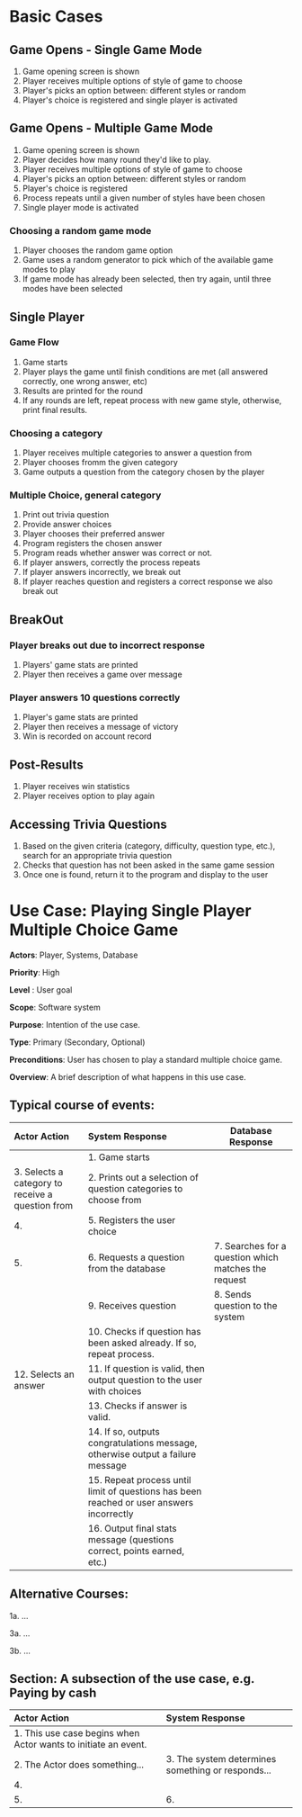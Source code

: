 # Basic Cases

## Game Opens - Single Game Mode
1. Game opening screen is shown
2. Player receives multiple options of style of game to choose
3. Player's picks an option between: different styles or random
4. Player's choice is registered and single player is activated

## Game Opens - Multiple Game Mode
1. Game opening screen is shown
2. Player decides how many round they'd like to play.
3. Player receives multiple options of style of game to choose
4. Player's picks an option between: different styles or random
5. Player's choice is registered
6. Process repeats until a given number of styles have been chosen
7. Single player mode is activated

### Choosing a random game mode
1. Player chooses the random game option
2. Game uses a random generator to pick which of the available game modes to play
3. If game mode has already been selected, then try again, until three modes have
been selected


## Single Player

### Game Flow
1. Game starts
2. Player plays the game until finish conditions are met (all answered correctly, one wrong answer, etc)
3. Results are printed for the round
4. If any rounds are left, repeat process with new game style, otherwise, print final results.


### Choosing a category
1. Player receives multiple categories to answer a question from
2. Player chooses fromm the given category
3. Game outputs a question from the category chosen by the player

### Multiple Choice, general category
1. Print out trivia question
2. Provide answer choices
3. Player chooses their preferred answer
4. Program registers the chosen answer 
5. Program reads whether answer was correct or not.
6. If player answers, correctly the process repeats
7. If player answers incorrectly, we break out
8. If player reaches question and registers a correct response we also break out
## BreakOut
### Player breaks out due to incorrect response
1. Players' game stats are printed
2. Player then receives a game over message

### Player answers 10 questions correctly
1. Player's game stats are printed 
2. Player then receives a message of victory
3. Win is recorded on account record

## Post-Results
1. Player receives win statistics
2. Player receives option to play again

## Accessing Trivia Questions
1. Based on the given criteria (category, difficulty, question type, etc.),
search for an appropriate trivia question
2. Checks that question has not been asked in the same game session
3. Once one is found, return it to the program and display to the user


Use Case: Playing Single Player Multiple Choice Game
=================================
**Actors**: Player, Systems, Database

**Priority**: High

**Level** : User goal

**Scope**: Software system

**Purpose**: Intention of the use case.

**Type**: Primary (Secondary, Optional)

**Preconditions**: User has chosen to play a standard multiple choice game.

**Overview**: A brief description of what happens in this use case.

Typical course of events:
----------------------

| Actor Action                                     | System Response                                                                          | Database Response                                    |
|:-------------------------------------------------|:-----------------------------------------------------------------------------------------|------------------------------------------------------|
|                                                  | 1. Game starts                                                                           |                                                      |
| 3. Selects a category to receive a question from | 2. Prints out a selection of question categories to choose from                          |                                                      |
| 4.                                               | 5. Registers the user choice                                                             |                                                      |
| 5.                                               | 6. Requests a question from the database                                                 | 7. Searches for a question which matches the request |
|                                                  | 9. Receives question                                                                     | 8. Sends question to the system                      |
|                                                  | 10. Checks if question has been asked already. If so, repeat process.                    |                                                      |
| 12. Selects an answer                            | 11. If question is valid, then output question to the user with choices                  |                                                      |
|                                                  | 13. Checks if answer is valid.                                                           |                                                      |
|                                                  | 14. If so, outputs congratulations message, otherwise output a failure message           |                                                      |
|                                                  | 15. Repeat process until limit of questions has been reached or user answers incorrectly |                                                      |
|                                                  | 16. Output final stats message (questions correct, points earned, etc.)                  |                                                      |                                                 |                                                                                          |                                                      |


Alternative Courses:
-----------
1a. ...

3a. ...

3b. ...

Section: A subsection of the use case, e.g. Paying by cash
-----------
| Actor Action                                                   | System Response                                   |
|:---------------------------------------------------------------|:--------------------------------------------------|
| 1. This use case begins when Actor wants to initiate an event. |                                                   |
| 2. The Actor does something...                                 | 3. The system determines something or responds... |
| 4.                                                             ||
| 5.                                                             | 6.                                                |